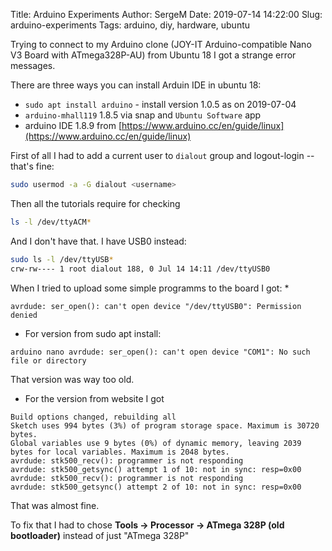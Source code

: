 Title: Arduino Experiments
Author: SergeM
Date: 2019-07-14 14:22:00
Slug: arduino-experiments
Tags: arduino, diy, hardware, ubuntu


Trying to connect to my Arduino clone (JOY-IT Arduino-compatible Nano V3 Board with ATmega328P-AU) from Ubuntu 18 I got a strange error messages.

There are three ways you can install Arduin IDE in ubuntu 18:
* `sudo apt install arduino` - install version 1.0.5 as on 2019-07-04 
* `arduino-mhall119` 1.8.5 via snap and `Ubuntu Software` app
* arduino IDE 1.8.9 from [https://www.arduino.cc/en/guide/linux](https://www.arduino.cc/en/guide/linux)

First of all I had to add a current user to `dialout` group and logout-login -- that's fine:
```bash
sudo usermod -a -G dialout <username>
```

Then all the tutorials require for checking 
```bash
ls -l /dev/ttyACM*
``` 
And I don't have that. 
I have USB0 instead:
```bash
sudo ls -l /dev/ttyUSB*
crw-rw---- 1 root dialout 188, 0 Jul 14 14:11 /dev/ttyUSB0
```

When I tried to upload some simple programms to the board I got:
* 
```
avrdude: ser_open(): can't open device "/dev/ttyUSB0": Permission denied
```
* For version from sudo apt install:
```
arduino nano avrdude: ser_open(): can't open device "COM1": No such file or directory
```
That version was way too old.

* For the version from website I got
```
Build options changed, rebuilding all
Sketch uses 994 bytes (3%) of program storage space. Maximum is 30720 bytes.
Global variables use 9 bytes (0%) of dynamic memory, leaving 2039 bytes for local variables. Maximum is 2048 bytes.
avrdude: stk500_recv(): programmer is not responding
avrdude: stk500_getsync() attempt 1 of 10: not in sync: resp=0x00
avrdude: stk500_recv(): programmer is not responding
avrdude: stk500_getsync() attempt 2 of 10: not in sync: resp=0x00
```
That was almost fine. 

To fix that I had to chose  **Tools -> Processor -> ATmega 328P (old bootloader)** instead of just "ATmega 328P"

